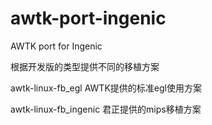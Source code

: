 # awtk-port-ingenic
AWTK port for Ingenic

根据开发版的类型提供不同的移植方案

awtk-linux-fb_egl AWTK提供的标准egl使用方案

awtk-linux-fb_ingenic 君正提供的mips移植方案
